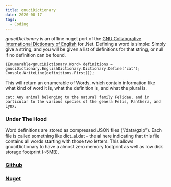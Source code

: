 ```yaml
---
title: gnuciDictionary
date: 2020-08-17
tags:
  - Coding
---
```


*gnuciDictionary* is an offline nuget port of the [GNU Collaborative International Dictionary of English](https://gcide.gnu.org.ua/) for .Net. Defining a word is simple: Simply give a string, and you will be given a list of definitions for that string, or null if no definition can be found.

```
IEnumerable<gnuciDictionary.Word> definitions = gnuciDictionary.EnglishDictionary.Dictionary.Define("cat");
Console.WriteLine(definitions.First());
```

This will return an enumerable of Words, which contain information like what kind of word it is, what the definition is, and what the plural is.

```
cat: Any animal belonging to the natural family Felidae, and in particular to the various species of the genera Felis, Panthera, and Lynx.
```

### Under The Hood

Word definitions are stored as compressed JSON files (“/data/gzip”). Each file is called something like dict_al.dat – the al here indicating that this file contains all words starting with those two letters. This allows gnuciDictionary to have a almost zero memory footprint as well as low disk storage footprint (~5MB).

### [Github](https://github.com/cowtrix/gnuciDictionary)

### [Nuget](https://www.nuget.org/packages/gnuciDictionary)
